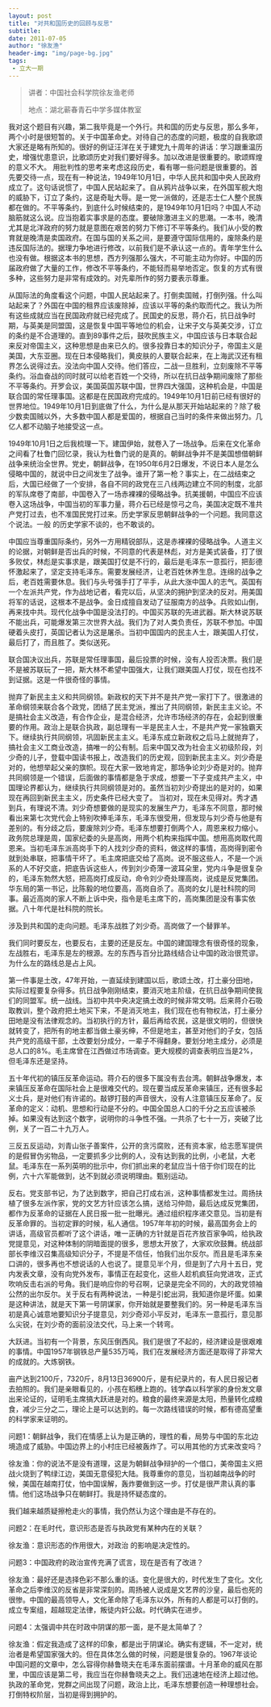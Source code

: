 ```yaml
---
layout: post
title: "对共和国历史的回顾与反思"
subtitle:
date: 2011-07-05
author: "徐友渔"
header-img: "img/page-bg.jpg"
tags:
 - 立大一期
---
```


> 讲者：中国社会科学院徐友渔老师
>
> 地点：湖北蕲春青石中学多媒体教室

我对这个题目有兴趣，第二我毕竟是一个外行。共和国的历史与反思，那么多年，两个小时是很短暂的。关于中国革命史。对待自己的态度的问题，极度的自我歌颂大家还是略有所知的。很好的例证汪洋在关于建党九十周年的讲话：学习跟重温历史，增强忧患意识，比歌颂历史对我们要好得多。加以改进是很重要的。歌颂辉煌的意义不大。
用批判性的思考来考虑这段历史，看有哪一些问题是很重要的。首先要交待一点，现在有一种说法，1949年10月1日，中华人民共和国中央人民政府成立了。这句话说惯了，中国人民站起来了。自从鸦片战争以来，在外国军舰大炮的威胁下，订立了条约，这是奇耻大辱。是一党一派做的，还是志士仁人整个民族都在做的。不平等条约，到底什么时候结束的，是1949年10月1日吗？中国人不动脑筋就这么说。应当抱着实事求是的态度。要破除激进主义的思潮。一本书，晚清尤其是北洋政府的努力就是意图在艰苦的努力下修订不平等条约。我们从小受的教育就是晚清是卖国政府。在国与国的关系之间，是要遵守国际信用的，废除条约是违反国际法的。据理力争地进行修改，以前我们是不承认这一点的。青年学生什么也没有做。根据这本书的思想，西方列强那么强大，不可能主动为你好。中国的历届政府做了大量的工作，修改不平等条约，不能轻而易举地否定。恢复的方式有很多种，这些努力是非常有成效的。对先辈所作的努力要表示尊重。

从国际法的角度看这个问题，中国人民站起来了。打倒卖国贼，打倒列强。什么叫站起来了？外国在中国的租界应该废除掉，应该以平等的条约取而代之。我认为所有这些成就应当在民国政府就已经完成了。民国史的反思，蒋介石，抗日战争时期，与英美是同盟国，这是恢复中国平等地位的机会，让宋子文与英美交涉，订立的条约是不合道理的。直到89事件之后，鼓吹民族主义，中国应该与日本联合起来反对帝国主义，这种思想是由来已久的。很多投靠日本的知识分子，帝国主义是美国，大东亚圈。现在日本侵略我们，黄皮肤的人要联合起来，在上海武汉还有租界怎么说得过去。没法向中国人交待。他们答应，二战一旦胜利，立刻废除不平等条约。浴血奋战的同时就可以给老百姓一个交待，所以在抗日战争期间废除了那些不平等条约。开罗会议，美国英国苏联中国，世界四大强国，这种机会是，中国是联合国的常任理事国。这都是在民国政府完成的。1949年10月1日前已经有很好的世界地位。1949年10月1日到底做了什么，为什么是从那天开始站起来的？除了极少数卖国贼以外，大多数中国人都是爱国的，根据自己当时的条件来做出努力。几亿人都不动脑子地接受这一点。

1949年10月1日之后我梳理一下。建国伊始，就卷入了一场战争。后来在文化革命之间看了杜鲁门回忆录，我认为杜鲁门说的是真的。朝鲜战争并不是美国想借朝鲜战争来统治全世界。党史，朝鲜战争，在1950年6月2日爆发，不说日本人是怎么侵略中国的，就说中日之间发生了战争。谁开了第一枪？事实上，在二战结束之后，大国已经做了一个安排，各自不同的政党在三八线两边建立不同的制度，北部的军队席卷了南部，中国卷入了一场赤裸裸的侵略战争。抗美援朝，中国应不应该卷入这场战争，中国当初的军事力量，蒋介石已经是惊弓之鸟，美国决定既不准共产党打过去，也不准国民党打过来。历史学家反思朝鲜战争的一个问题。我同意这个说法。一般 的历史学家不谈的，也不敢谈的。

中国应当尊重国际条约，另外一方用精锐部队，这是赤裸裸的侵略战争。人道主义的论据，对朝鲜是否出兵的时候，不同意的代表是林彪，对方是美式装备，打了很多败仗，林彪是实事求是，跟美国打仗是不行的，最后是毛泽东一意孤行，把彭德怀激起来了，坚定支持毛泽东。需要发展经济，让老百姓休养生息。连绵的战争之后，老百姓需要休息。我们与头号强手打了平手，从此大涨中国人的志气。英国有一个左派共产党，作为战地记者，看完以后，从坚决的拥护到坚决的反对。用美国将军的话说，这根本不是战争。金日成擅自发动了征服南方的战争。兵败如山倒，再来找中共。现代化战争中国是没法打的。中国买苏联的先进武器。斯大林说苏联不能出兵，可能爆发第三次世界大战。我们为了对人类负责任，苏联不参加。中国硬着头皮打，英国记者认为这是屠杀。当初中国国内的民主人士，跟美国人打仗，最后打了，而且胜了。类似送死。

联合国决议出兵，苏联是常任理事国，最后投票的时候，没有人投否决票。我们是不是被苏联玩了一把，斯大林不希望中国强大，让我们跟美国人打仗，现在也找不到证据。这是一件很奇怪的事情。

抛弃了新民主主义和共同纲领。新政权的天下并不是共产党一家打下了。很激进的革命纲领来联合各个政党，团结了民主党派，推出了共同纲领，新民主主义论。不是搞社会主义改造，有合作企业，是混合经济，允许市场经济的存在，会起到很重要的作用。政治上是联合执政，副总理有一半是民主人士，不是共产党一家独霸天下。继续执行共同纲领，巩固新民主主义。毛泽东成立新政权之后马上就抛弃了，搞社会主义工商业改造，搞唯一的公有制。后来中国又改为社会主义初级阶段，刘少奇的儿子，登载中国读书报上，改造我们的历史观，回到新民主主义。刘少奇是对的，他想举起父亲的旗帜。现在大家一致地肯定，那场争论刘少奇是对的。抛弃共同纲领是一个错误，后面做的事情都是急于求成，想要一下子变成共产主义，中国理论界都认为，继续执行共同纲领是对的。虽然当初刘少奇提出的是对的，如果现在再回到新民主主义，历史条件已经大变了。 当初对，现在未见得对。秀才遇到兵，有理说不清。刘少奇想要做的是现实的发展生产力，毛泽东不同意，那时候看出来第七次党代会上特别吹捧毛泽东，毛泽东很受用，但发现与刘少奇与他是有差别的。有分歧之后，要废除刘少奇。毛泽东想要打倒两个人，周恩来权力缩小。政务院总理是周，国家纪委的头是高岗，用两个机构来指挥中国。想用高岗取代周恩来。当初毛泽东派高岗手下的人找刘少奇的资料，做这样的事情，高岗得到密令就到处串联，把事情干坏了。毛主席把底交给了高岗。说不服这些人，不是一个派系的人不好交底，把底告诉这些人，传到刘少奇薄一波耳朵里，党内斗争是很复杂的，毛泽东勃然大怒，把高岗打成反动，命令刘少奇处理高岗，说成是反党集团。华东局的第一书记，比陈毅的地位要高，高岗自杀了。高岗的女儿是社科院的同事。最近高岗的家人不断上诉中央，指令是毛主席下的，高岗集团是没有事实依据。八十年代是社科院的院长。

涉及到共和国的走向问题。毛泽东战胜了刘少奇。高岗做了一个替罪羊。

我们同时要反左，也要反右，主要的还是反左。中国的建国理念有很奇怪的现象，左战胜右，毛泽东是左的根源。左的东西与百分比路线结合让中国的政治很荒谬。为什么左的路线总是占上风。

第一件事是土改，47年开始，一直延续到建国以后，歌颂土改，打土豪分田地，实际过程要复杂得多。抗日战争刚刚结束，要消灭地主阶级，在抗日战争期间使我们的同盟军。统一战线。当初中共中央决定搞土改的时候非常文明。后来蒋介石吸取教训，整个政府把土地买下来，不是消灭地主，我们现在也有物权法，打土豪分田地是没有法律观念的。当初执行的方针，最后再给农民，这是很文明的，但很快就转变了，把所有的地主都当做土豪劣绅，不但是地主，甚至对他们的子女，包括共产党的高级干部，土改要划分成分，一辈子不得翻身。要划分地主成分，必须是总人口的8%。毛主席曾在江西做过市场调查。更大规模的调查表明应当是2%，但毛泽东还是坚持。

五十年代初的镇压反革命运动。蒋介石的很多下属没有去台湾。朝鲜战争爆发，本来镇压反革命在国际社会上是很难交代的。现在要当成反革命来镇压，还有很多起义士兵，是对他们有许诺的。敲锣打鼓的声音很大，没有人注意镇压反革命了。反革命的定义：动机、思想和行动是不分的。中国全国总人口的千分之五应该被杀掉。如果没有达到这个数字，说明你的斗争性不强。一共杀了七十一万，突破了比例，关了一百二十九万人。

三反五反运动，刘青山张子善案件，公开的贪污腐败，还有资本家，给志愿军提供的是假冒伪劣物品，一定要抓多少比例的人，没有达到我的比例，小老鼠，大老鼠。毛泽东在一系列英明的批示中，你们抓出来的老鼠应当十倍于你们现在的比例，六十六军能做到，达不到就必须说明理由。甄别运动。

反右。党支部书记，为了达到数字，把自己打成右派，这种事情都发生过。周扬扶植了很多左派作家，党的文艺方针应该怎么搞，送给习仲勋，最后达成反党集团，都作为反革命的证据在人民日报一批一批曝光。通过组织程序递交意见。当初是有反革命罪的。当初定罪的时候，私人通信。1957年年初的时候，最高国务会上的讲话，高级官员都听了这个讲话，唯一正确的方针就是百花齐放百家争鸣，给执政党提意见，对这种体制的阴暗面提的很多，思想太开放了，大家欢欣鼓舞。统战部部长李维汉召集高级知识分子，不提是不信任，怕我们出尔反尔。而且是毛泽东亲口讲的，很多再也不想说话的人也说了。提意见半个月，但是到了六月十五日，党内发表文章，没有向党外发布，事情正在起变化，这些人趁机疯狂向党进攻，正式吹响反击右派的号角。我们是响应你的号召啊，记录是完全不同的，大的政党领袖公然的出尔反尔。关于反右有两种说法，一种是引蛇出洞，我知道你是坏蛋。如果是这种讲法，就是天下第一号阴谋家，你开始就是要整我们的。另一种是毛泽东当初是真心诚意地要知识分子提意见，刘少奇邓小平反对，毛泽东一意孤行，意见那么尖锐，在刘少奇的面前没法交代，马上来一个转弯。

大跃进。当初有一个背景，东风压倒西风。我们是很了不起的，经济建设是很艰难的事情。中国1957年钢铁总产量535万吨，我们在发展经济方面还是取得了非常大的成就的。大炼钢铁。

亩产达到2100斤，7320斤，8月13日36900斤，是有纪录片的，有人民日报记者去拍照的。我们是亲眼看见的，小孩在稻穗上跑的。钱学森以科学家的身份发文章出来论证的，证明毛主席搞大跃进是对的。粮食的最终来源是太阳，热量转化成粮食，减少三分之二，理论上是可以达到的。每一次路线错误的时候，都有德高望重的科学家来证明的。

问题1：朝鲜战争，我们在情感上认为是正确的，理性的看，局势与中国的东北边境造成了威胁。中国边界上的小村庄已经被轰炸了。可以用其他的方式来改变吗？

徐友渔：你的说法不是没有道理，这是为朝鲜战争辩护的一个借口，美帝国主义把战火烧到了鸭绿江边，美国无意侵犯大陆。我尊重你的意见，当初越南战争的时候，美国在越南打仗，怕中国误解，轰炸要做到这一步。打仗是很严肃认真的事情。他们这场战争只在朝鲜打。我是持怀疑态度的。

我们越来越质疑擦枪走火的事情，我仍然认为这个理由是不存在的。

问题2：在毛时代，意识形态是否与执政党有某种内在的关联？

徐友渔：意识形态的作用很大，对政治 的影响是决定性的。

问题3：中国政府的政治宣传充满了谎言，现在是否有了改进？

徐友渔：最好还是选择色彩不那么重的话。变化是很大的，时代发生了变化。文化革命之后李维汉的反省是非常深刻的。周扬被人说成是文艺界的沙皇，最后也死的很惨。中国的最高领导人，文化革命除了毛泽东以外，所有的人都是可以打倒的。成立专案组，超越现定法律，叛徒内奸公敌。时代确实在进步。

问题4：太强调中共在时政中阴谋的那一面，是不是太简单了？

徐友渔：假定我造成了这样的印象，都是出于阴谋论。确实有逻辑，不一定对，统治者是希望国家强大的。但在具体怎么做的时候，问题是很复杂的。1967年谈论中国问题的文章中，怎么容得你赫鲁晓夫在毛泽东面前摆谱。十月革命的威风在那里，中国应该是第二号，我应当在你赫鲁晓夫之上。我们迅速地在经济上超过他。执政的革命党，党群之间出现了问题，政治上比，毛泽东想要创造一种理想社会。打倒特权阶层，当初是得到拥护的。
